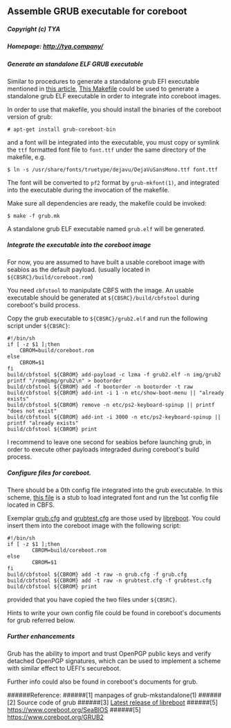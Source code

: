 ## Assemble GRUB executable for coreboot
##### Copyright (c) TYA
##### Homepage: http://tya.company/

##### Generate an standalone ELF GRUB executable

Similar to procedures to generate a standalone grub EFI executable mentioned in [this article](https://github.com/hardenedlinux/Debian-GNU-Linux-Profiles/blob/master/docs/hardened_boot/grub-with-secure-boot.md), [This Makefile](../../scripts/coreboot/grub.mk) could be used to generate a standalone grub ELF executable in order to integrate into coreboot images.

In order to use that makefile, you should install the binaries of the coreboot version of grub:

	# apt-get install grub-coreboot-bin
	
and a font will be integrated into the executable, you must copy or symlink the `ttf` formatted font file to `font.ttf` under the same directory of the makefile, e.g.

	$ ln -s /usr/share/fonts/truetype/dejavu/DejaVuSansMono.ttf font.ttf
	
The font will be converted to `pf2` format by `grub-mkfont(1)`, and integrated into the executable during the invocation of the makefile.

Make sure all dependencies are ready, the makefile could be invoked:

	$ make -f grub.mk
	
A standalone grub ELF executable named `grub.elf` will be generated.

##### Integrate the executable into the coreboot image

For now, you are assumed to have built a usable coreboot image with seabios as the default payload. (usually located in `${CBSRC}/build/coreboot.rom`)

You need `cbfstool` to manipulate CBFS with the image. An usable executable should be generated at `${CBSRC}/build/cbfstool` during coreboot's build process.

Copy the grub executable to `${CBSRC}/grub2.elf` and run the following script under `${CBSRC}`:

```
#!/bin/sh
if [ -z $1 ];then
	CBROM=build/coreboot.rom
else
	CBROM=$1
fi
build/cbfstool ${CBROM} add-payload -c lzma -f grub2.elf -n img/grub2
printf "/rom@img/grub2\n" > bootorder
build/cbfstool ${CBROM} add -f bootorder -n bootorder -t raw
build/cbfstool ${CBROM} add-int -i 1 -n etc/show-boot-menu || "already exists"
build/cbfstool ${CBROM} remove -n etc/ps2-keyboard-spinup || printf "does not exist"
build/cbfstool ${CBROM} add-int -i 3000 -n etc/ps2-keyboard-spinup || printf "already exists"
build/cbfstool ${CBROM} print
```

I recommend to leave one second for seabios before launching grub, in order to execute other payloads integraded during coreboot's build process.

##### Configure files for coreboot.

There should be a 0th config file integrated into the grub executable.
In this scheme, [this file](../../scripts/coreboot/grub.cfg.embedded) is a stub to load integrated font and run the 1st config file located in CBFS.

Exemplar [grub.cfg](../../scripts/coreboot/grub.cfg) and [grubtest.cfg](../../scripts/coreboot/grub.cfg) are those used by [libreboot](https://libreboot.org). You could insert them into the coreboot image with the following script:

```
#!/bin/sh
if [ -z $1 ];then
        CBROM=build/coreboot.rom
else
        CBROM=$1
fi
build/cbfstool ${CBROM} add -t raw -n grub.cfg -f grub.cfg
build/cbfstool ${CBROM} add -t raw -n grubtest.cfg -f grubtest.cfg
build/cbfstool ${CBROM} print
```

provided that you have copied the two files under `${CBSRC}`.

Hints to write your own config file could be found in coreboot's documents for grub referred below.

##### Further enhancements
Grub has the ability to import and trust OpenPGP public keys and verify
detached OpenPGP signatures, which can be used to implement a scheme with similar effect to UEFI's secureboot.

Further info could also be found in coreboot's documents for grub.

######Reference: 
######[1] manpages of grub-mkstandalone(1)
######[2] Source code of grub
######[3] [Latest release of libreboot](https://libreboot.org/release/stable/20160907/libreboot_r20160907_src.tar.xz)
######[5] https://www.coreboot.org/SeaBIOS
######[5] https://www.coreboot.org/GRUB2
